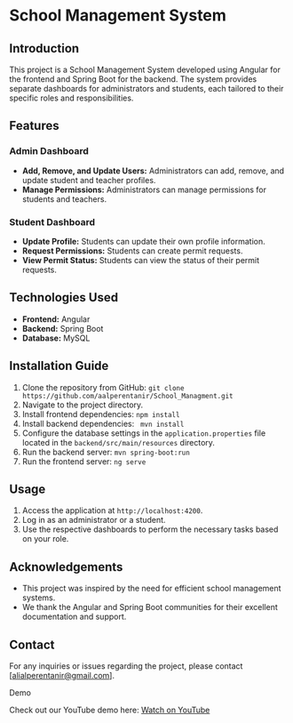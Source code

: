 # School Management System

## Introduction
This project is a School Management System developed using Angular for the frontend and Spring Boot for the backend. The system provides separate dashboards for administrators and students, each tailored to their specific roles and responsibilities.

## Features

### Admin Dashboard
- **Add, Remove, and Update Users:** Administrators can add, remove, and update student and teacher profiles.
- **Manage Permissions:** Administrators can manage permissions for students and teachers.

### Student Dashboard
- **Update Profile:** Students can update their own profile information.
- **Request Permissions:** Students can create permit requests.
- **View Permit Status:** Students can view the status of their permit requests.

## Technologies Used
- **Frontend:** Angular
- **Backend:** Spring Boot
- **Database:** MySQL

## Installation Guide
1. Clone the repository from GitHub: `git clone https://github.com/aalperentanir/School_Managment.git`
2. Navigate to the project directory.
3. Install frontend dependencies: `npm install`
4. Install backend dependencies: ` mvn install`
5. Configure the database settings in the `application.properties` file located in the `backend/src/main/resources` directory.
6. Run the backend server: `mvn spring-boot:run`
7. Run the frontend server: `ng serve`

## Usage
1. Access the application at `http://localhost:4200`.
2. Log in as an administrator or a student.
3. Use the respective dashboards to perform the necessary tasks based on your role.


## Acknowledgements
- This project was inspired by the need for efficient school management systems.
- We thank the Angular and Spring Boot communities for their excellent documentation and support.

## Contact
For any inquiries or issues regarding the project, please contact [alialperentanir@gmail.com].

Demo

Check out our YouTube demo here: [Watch on YouTube](https://youtu.be/vzpijLlVrac)
